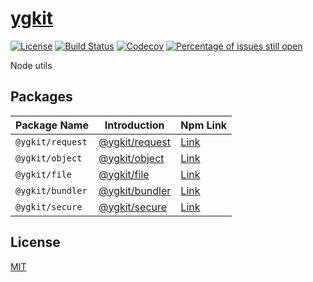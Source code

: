 # [ygkit](https://github.com/yugasun/ygkit)

[![License](https://img.shields.io/badge/license-MIT-blue.svg)](https://github.com/yugasun/ygkit/blob/master/LICENSE)
[![Build Status](https://github.com/yugasun/ygkit/workflows/Test/badge.svg)](https://github.com/yugasun/ygkit/actions?query=workflow:Test)
[![Codecov](https://img.shields.io/codecov/c/github/yugasun/ygkit/coverage.svg?style=flat-square)](https://codecov.io/gh/yugasun/ygkit/)
[![Percentage of issues still open](http://isitmaintained.com/badge/open/yugasun/ygkit.svg)](http://isitmaintained.com/project/yugasun/ygkit 'Percentage of issues still open')

Node utils

## Packages

| Package Name     | Introduction                                   | Npm Link                                             |
| ---------------- | ---------------------------------------------- | ---------------------------------------------------- |
| `@ygkit/request` | [@ygkit/request](./packages/request/README.md) | [Link](https://www.npmjs.com/package/@ygkit/request) |
| `@ygkit/object`  | [@ygkit/object](./packages/object/README.md)   | [Link](https://www.npmjs.com/package/@ygkit/object)  |
| `@ygkit/file`    | [@ygkit/file](./packages/file/README.md)       | [Link](https://www.npmjs.com/package/@ygkit/file)    |
| `@ygkit/bundler` | [@ygkit/bundler](./packages/bundler/README.md) | [Link](https://www.npmjs.com/package/@ygkit/bundler) |
| `@ygkit/secure`  | [@ygkit/secure](./packages/secure/README.md)   | [Link](https://www.npmjs.com/package/@ygkit/secure)  |

## License

[MIT](./LICENSE)
